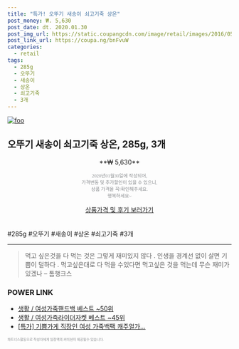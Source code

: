 ```yaml
--- 
title: "특가! 오뚜기 새송이 쇠고기죽 상온" 
post_money: ₩. 5,630 
post_date: dt. 2020.01.30 
post_img_url: https://static.coupangcdn.com/image/retail/images/2016/05/20/16/3/6ed3029a-40bd-4cd0-980d-7a08330a6d8a.jpg 
post_link_url: https://coupa.ng/bnFvuW 
categories: 
  - retail 
tags: 
  - 285g 
  - 오뚜기 
  - 새송이 
  - 상온 
  - 쇠고기죽 
  - 3개 
--- 
```

[![foo](https://static.coupangcdn.com/image/retail/images/2016/05/20/16/3/6ed3029a-40bd-4cd0-980d-7a08330a6d8a.jpg)](https://coupa.ng/bnFvuW) 

## 오뚜기 새송이 쇠고기죽 상온, 285g, 3개 
<p style="text-align: center;">**₩ 5,630**</p> 
<p style="text-align: center;"><span style="color: #898c8f; font-family: Georgia,Times,serif; font-size: 0.75em;">2020년01월30일에 작성되어, <br>가격변동 및 추가할인이 있을 수 있으니,<br> 상품 가격을 꼭!확인해주세요.<br>행복하세요~</span> 
</p>	 
<div markdown="0" style="text-align: center;"><a href="https://coupa.ng/bnFvuW" class="btn btn--success">상품가격 및 후기 보러가기</a></div> 
<br><br> 
  #285g #오뚜기 #새송이 #상온 #쇠고기죽 #3개 
<hr> 

> 먹고 싶은것을 다 먹는 것은 그렇게 재미있지 않다 . 인생을 경계선 없이 살면 기쁨이 덜하다 . 먹고싶은대로 다 먹을 수있다면 먹고싶은 것을 먹는데 무슨 재미가 있겠나 – 톰행크스 


### POWER LINK

* <a href="https://blog.naver.com/santokki14/221789603881" target="_blank">생활 / 여성가죽핸드백 베스트 ~50위</a>
* <a href="https://blog.naver.com/santokki14/221776379091" target="_blank">생활 / 여성가죽라이더자켓 베스트 ~45위</a>
* <a href="https://blog.naver.com/santokki14/221788596885" target="_blank">[특가] 기쁨가게 직장인 여성 가죽백팩 캐주얼가...</a>

<span style="color: #898c8f; font-family: Georgia,Times,serif; font-size: 0.55em;">파트너스활동으로 작성자에게 일정액의 커미션이 제공될수 있습니다.</span> 
